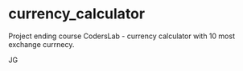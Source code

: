 # currency_calculator

Project ending course CodersLab - currency calculator with 10 most exchange currnecy. 

JG
